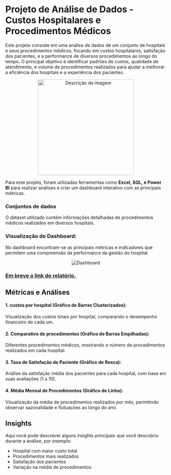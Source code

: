 # Projeto de Análise de Dados - Custos Hospitalares e Procedimentos Médicos
Este projeto consiste em uma análise de dados de um conjunto de hospitais e seus procedimentos médicos, focando em custos hospitalares, satisfação dos pacientes, e a performance de diversos procedimentos ao longo do tempo. O principal objetivo é identificar padrões de custos, qualidade de atendimento, e volume de procedimentos realizados para ajudar a melhorar a eficiência dos hospitais e a experiência dos pacientes.
<p align="center"> 
  <img width='300px' src="https://github.com/user-attachments/assets/dfd446fc-f62f-48fe-b661-97ed9fb1d042" alt="Descrição da imagem">
</p>
Para este projeto, foram utilizadas ferramentas como <b>Excel, SQL, e Power BI</b> para realizar análises e criar um dashboard interativo com as principais métricas. 

### Conjuntos de dados

O dataset utilizado contém informações detalhadas de procedimentos médicos realizados em diversos hospitais.

### Visualização do Dashboard:
No dashboard encontram-se as principais métricas e indicadores que permitem uma compreensão da performance da gestão do hospital.

<p align="center">
  <img src="https://github.com/user-attachments/assets/b38a04cd-6f2d-4c58-912c-7c3986ad5d57" alt="Dashboard">
</p>

### [Em breve o link do relatório.]()

## Métricas e Análises

#### 1. custos por hospital (Gráfico de Barras Clusterizados):
Visualização dos custos totais por hospital, comparando o desempenho financeiro de cada um.

#### 2. Comparativo de procedimentos (Gráfico de Barras Empilhadas):
Diferentes procedimentos médicos, mostrando o número de procedimentos realizados em cada hospital.

#### 3. Taxa de Satisfação do Paciente (Gráfico de Rosca):
Análise da satisfação média dos pacientes para cada hospital, com base em suas avaliações (1 a 10).

#### 4. Média Mensal de Procedimentos (Gráfico de Linha):
Visualização da média de procedimentos realizados por mês, permitindo observar sazonalidade e flutuações ao longo do ano.

## Insights
Aqui você pode descrever alguns insights principais que você descobriu durante a análise, por exemplo:
- Hospital com maior custo total
- Procedimentos mais realizados
- Satisfação dos pacientes
- Variação na média de procedimentos


